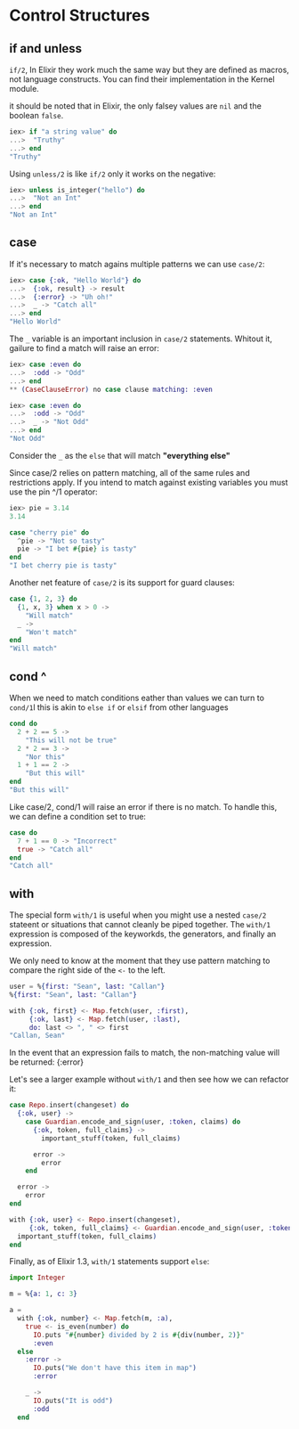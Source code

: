 # Control Structures

## if and unless

`if/2`, In Elixir they work much the same way but they are defined as macros, not language constructs.
You can find their implementation in the Kernel module.

it should be noted that in Elixir, the only falsey values are `nil` and the boolean `false`.

```elixir
iex> if "a string value" do
...>  "Truthy"
...> end
"Truthy"
```

Using `unless/2` is like `if/2` only it works on the negative:

```elixir
iex> unless is_integer("hello") do
...>  "Not an Int"
...> end
"Not an Int"
```

## case

If it's necessary to match agains multiple patterns we can use `case/2`:

```elixir
iex> case {:ok, "Hello World"} do
...>  {:ok, result} -> result
...>  {:error} -> "Uh oh!"
...>  _ -> "Catch all"
...> end
"Hello World"
```

The `_` variable is an important inclusion in `case/2` statements. Whitout it, gailure to find a match will raise an error:

```elixir
iex> case :even do
...>  :odd -> "Odd"
...> end
** (CaseClauseError) no case clause matching: :even

iex> case :even do
...>  :odd -> "Odd"
...>  _ -> "Not Odd"
...> end
"Not Odd"
```

Consider the `_` as the `else` that will match **"everything else"**

Since case/2 relies on pattern matching, all of the same rules and restrictions apply. If you intend to match against existing variables you must use the pin ^/1 operator:

```elixir
iex> pie = 3.14
3.14

case "cherry pie" do
  ^pie -> "Not so tasty"
  pie -> "I bet #{pie} is tasty"
end
"I bet cherry pie is tasty"
```

Another net feature of `case/2` is its support for guard clauses:

```elixir
case {1, 2, 3} do
  {1, x, 3} when x > 0 ->
    "Will match"
  _ ->
    "Won't match"
end
"Will match"
```

## cond ^

When we need to match conditions eather than values we can turn to `cond/1`l this is akin to `else if` or `elsif` from other languages

```elixir
cond do
  2 + 2 == 5 ->
    "This will not be true"
  2 * 2 == 3 ->
    "Nor this"
  1 + 1 == 2 ->
    "But this will"
end
"But this will"
```

Like case/2, cond/1 will raise an error if there is no match. To handle this, we can define a condition set to true:

```elixir
case do
  7 + 1 == 0 -> "Incorrect"
  true -> "Catch all"
end
"Catch all"
```

## with

The special form `with/1` is useful when you might use a nested `case/2` stateent or situations that cannot cleanly be piped together.
The `with/1` expression is composed of the keyworkds, the generators, and finally an expression.

We only need to know at the moment that they use pattern matching to compare the right side of the `<-` to the left.

```elixir
user = %{first: "Sean", last: "Callan"}
%{first: "Sean", last: "Callan"}

with {:ok, first} <- Map.fetch(user, :first),
     {:ok, last} <- Map.fetch(user, :last),
     do: last <> ", " <> first
"Callan, Sean"
```

In the event that an expression fails to match, the non-matching value will be returned: {:error}

Let's see a larger example without `with/1` and then see how we can refactor it:

```elixir
case Repo.insert(changeset) do
  {:ok, user} ->
    case Guardian.encode_and_sign(user, :token, claims) do
      {:ok, token, full_claims} ->
        important_stuff(token, full_claims)

      error ->
        error
    end

  error ->
    error
end
```

```elixir
with {:ok, user} <- Repo.insert(changeset),
     {:ok, token, full_claims} <- Guardian.encode_and_sign(user, :token, claims) do
  important_stuff(token, full_claims)
end
```

Finally, as of Elixir 1.3, `with/1` statements support `else`:

```elixir
import Integer

m = %{a: 1, c: 3}

a =
  with {:ok, number} <- Map.fetch(m, :a),
    true <- is_even(number) do
      IO.puts "#{number} divided by 2 is #{div(number, 2)}"
      :even
  else
    :error ->
      IO.puts("We don't have this item in map")
      :error

    _ ->
      IO.puts("It is odd")
      :odd
  end
```
